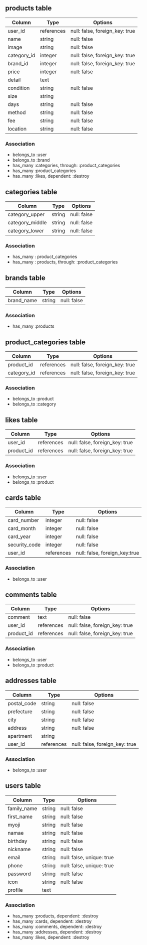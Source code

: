 ## products table

|Column|Type|Options|
|------|----|-------|
|user_id|references|null: false, foreign_key: true|
|name|string|null: false|
|image|string|null: false|
|category_id|integer|null: false, foreign_key: true|
|brand_id|integer|null: false, foreign_key: true|
|price|integer|null: false|
|detail|text||
|condition|string|null: false|
|size|string||
|days|string|null: false|
|method|string|null: false|
|fee|string|null: false|
|location|string|null: false|

### Association
- belongs_to :user
- belongs_to :brand
- has_many :categories, through: :product_categories
- has_many :product_categories
- has_many :likes, dependent: :destroy


## categories table

|Column|Type|Options|
|------|----|-------|
|category_upper|string|null: false|
|category_middle|string|null: false|
|category_lower|string|null: false|

### Association
- has_many : product_categories
- has_many : products, through: :product_categories


## brands table

|Column|Type|Options|
|------|----|-------|
|brand_name|string|null: false|

### Association
- has_many :products


## product_categories table

|Column|Type|Options|
|------|----|-------|
|product_id|references|null: false, foreign_key: true|
|category_id|references|null: false, foreign_key: true|

### Association
- belongs_to :product
- belongs_to :category


## likes table

|Column|Type|Options|
|------|----|-------|
|user_id|references|null: false, foreign_key: true|
|product_id|references|null: false, foreign_key: true|

### Association
- belongs_to :user
- belongs_to :product


## cards table

|Column|Type|Options|
|------|----|-------|
|card_number|integer|null: false|
|card_month|integer|null: false|
|card_year|integer|null: false|
|security_code|integer|null: false|
|user_id|references|null: false, foreign_key:true|

### Association
- belongs_to :user


## comments table

|Column|Type|Options|
|------|----|-------|
|comment|text|null: false|
|user_id|references|null: false, foreign_key: true|
|product_id|references|null: false, foreign_key: true|

### Association
- belongs_to :user
- belongs_to :product


## addresses table

|Column|Type|Options|
|------|----|-------|
|postal_code|string|null: false|
|prefecture|string|null: false|
|city|string|null: false|
|address|string|null: false|
|apartment|string||
|user_id|references|null: false, foreign_key: true|

### Association
- belongs_to :user


## users table
|Column|Type|Options|
|------|----|-------|
|family_name|string|null: false|
|first_name|string|null: false|
|myoji|string|null: false|
|namae|string|null: false|
|birthday|string|null: false|
|nickname|string|null: false|
|email|string|null: false, unique: true|
|phone|string|null: false, unique: true|
|password|string|null: false|
|icon|string|null: false|
|profile|text||

### Association
- has_many :products, dependent: :destroy
- has_many :cards, dependent: :destroy
- has_many :comments, dependent: :destroy
- has_many :addresses, dependent: :destroy
- has_many :likes, dependent: :destroy
